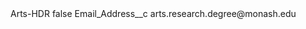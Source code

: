 <?xml version="1.0" encoding="UTF-8"?>
<CustomMetadata xmlns="http://soap.sforce.com/2006/04/metadata" xmlns:xsi="http://www.w3.org/2001/XMLSchema-instance" xmlns:xsd="http://www.w3.org/2001/XMLSchema">
    <label>Arts-HDR</label>
    <protected>false</protected>
    <values>
        <field>Email_Address__c</field>
        <value xsi:type="xsd:string">arts.research.degree@monash.edu</value>
    </values>
</CustomMetadata>
